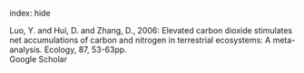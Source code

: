 index: hide

<div class="Citation">

  <div class="Citation-body">
    <div class="Citation-text">Luo, Y. and Hui, D. and Zhang, D., 2006: Elevated carbon dioxide stimulates net accumulations of carbon and nitrogen in terrestrial ecosystems: A meta-analysis. <span class="Article-journal">Ecology, </span><span class="Article-volume">87, </span>53-63pp.</div>
    <div class="Citation-links">
      <div class="CitationLink" data-href="https://scholar.google.com/scholar?q=Elevated+carbon+dioxide+stimulates+net+accumulations+of+carbon+and+nitrogen+in+terrestrial+ecosystems%3A+A+meta-analysis">
        <div class="CitationLink-icon CitationLink-Scholar"></div>
        <div class="CitationLink-text">Google Scholar</div>
      </div>
    </div>
  </div>
</div>


<div class="Citation-copy">

</div>